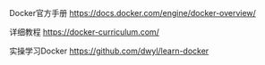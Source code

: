 Docker官方手册
https://docs.docker.com/engine/docker-overview/

详细教程
https://docker-curriculum.com/

实操学习Docker
https://github.com/dwyl/learn-docker